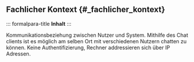 ## Fachlicher Kontext {#_fachlicher_kontext}

::: formalpara-title
**Inhalt**
:::

Kommunikationsbeziehung zwischen Nutzer und System.
Mithilfe des Chat clients ist es möglich am selben Ort mit verschiedenen Nutzern chatten zu können. 
Keine Authentifizierung, Rechner addressieren sich über IP Adressen. 
